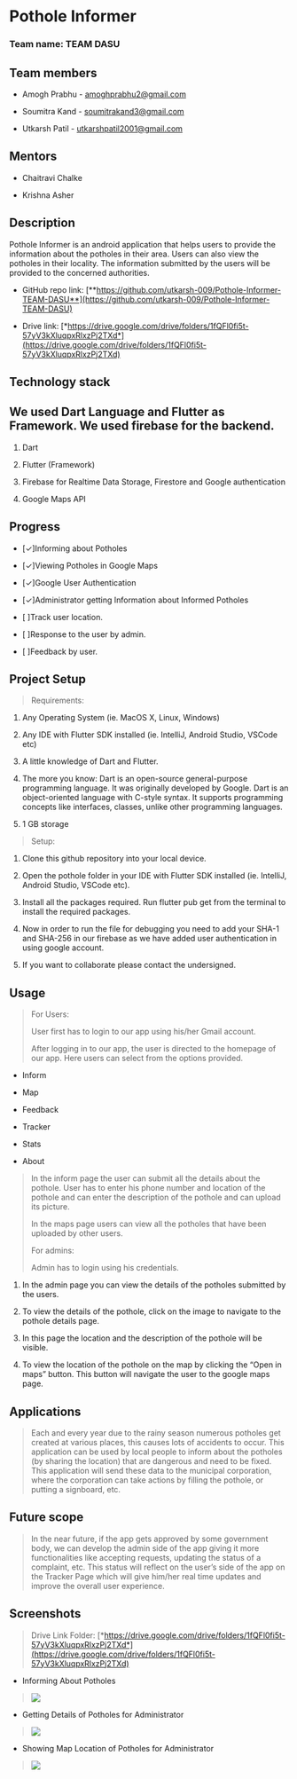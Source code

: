 Pothole Informer
================

### Team name: TEAM DASU 

Team members 
-------------

-   Amogh Prabhu - amoghprabhu2@gmail.com

-   Soumitra Kand - soumitrakand3@gmail.com

-   Utkarsh Patil - utkarshpatil2001@gmail.com

Mentors 
--------

-   Chaitravi Chalke

-   Krishna Asher

Description
------------

Pothole Informer is an android application that helps users to provide
the information about the potholes in their area. Users can also view
the potholes in their locality. The information submitted by the users
will be provided to the concerned authorities.

-   GitHub repo link:
    [**https://github.com/utkarsh-009/Pothole-Informer-TEAM-DASU**](https://github.com/utkarsh-009/Pothole-Informer-TEAM-DASU)

-   Drive link:
    [*https://drive.google.com/drive/folders/1fQFl0fi5t-57yV3kXluqpxRlxzPj2TXd*](https://drive.google.com/drive/folders/1fQFl0fi5t-57yV3kXluqpxRlxzPj2TXd)

Technology stack 
-----------------

We used Dart Language and Flutter as Framework. We used firebase for the backend.
---------------------------------------------------------------------------------

1.  Dart

2.  Flutter (Framework)

3.  Firebase for Realtime Data Storage, Firestore and Google
    authentication

4.  Google Maps API

Progress
--------

-   [✓]Informing about Potholes

-   [✓]Viewing Potholes in Google Maps

-   [✓]Google User Authentication

-   [✓]Administrator getting Information about Informed Potholes

-   [ ]Track user location.

-   [ ]Response to the user by admin.

-   [ ]Feedback by user.

Project Setup
-------------

> Requirements:

1.  Any Operating System (ie. MacOS X, Linux, Windows)

2.  Any IDE with Flutter SDK installed (ie. IntelliJ, Android Studio, VSCode etc)

3.  A little knowledge of Dart and Flutter.

4.  The more you know: Dart is an open-source general-purpose programming language. It was originally developed by Google. Dart is an object-oriented language with C-style syntax. It supports programming concepts like interfaces, classes, unlike other programming languages.

5.  1 GB storage

> Setup:

1.  Clone this github repository into your local device.

2.  Open the pothole folder in your IDE with Flutter SDK installed (ie. IntelliJ, Android Studio, VSCode etc).

3.  Install all the packages required. Run flutter pub get from the terminal to install the required packages.

4.  Now in order to run the file for debugging you need to add your SHA-1 and SHA-256 in our firebase as we have added user authentication in using google account.

5.  If you want to collaborate please contact the undersigned.

Usage
-----

> For Users:
>
> User first has to login to our app using his/her Gmail account.
>
> After logging in to our app, the user is directed to the homepage of
> our app. Here users can select from the options provided.

-   Inform

-   Map

-   Feedback

-   Tracker

-   Stats

-   About

> In the inform page the user can submit all the details about the
> pothole. User has to enter his phone number and location of the
> pothole and can enter the description of the pothole and can upload
> its picture.
>
> In the maps page users can view all the potholes that have been
> uploaded by other users.
>
> For admins:
>
> Admin has to login using his credentials.

1.  In the admin page you can view the details of the potholes submitted
    by the users.

2.  To view the details of the pothole, click on the image to navigate
    to the pothole details page.

3.  In this page the location and the description of the pothole will
    be visible.

4.  To view the location of the pothole on the map by clicking the “Open
    in maps” button. This button will navigate the user to the google
    maps page.

Applications 
-------------

> Each and every year due to the rainy season numerous potholes get
> created at various places, this causes lots of accidents to occur.
> This application can be used by local people to inform about the
> potholes (by sharing the location) that are dangerous and need to be
> fixed. This application will send these data to the municipal
> corporation, where the corporation can take actions by filling the
> pothole, or putting a signboard, etc.

Future scope 
-------------

>In the near future, if the app gets approved by some government body, we
>can develop the admin side of the app giving it more functionalities
>like accepting requests, updating the status of a complaint, etc. This
>status will reflect on the user’s side of the app on the Tracker Page
>which will give him/her real time updates and improve the overall user
>experience.

Screenshots
-----------

> Drive Link Folder:
> [*https://drive.google.com/drive/folders/1fQFl0fi5t-57yV3kXluqpxRlxzPj2TXd*](https://drive.google.com/drive/folders/1fQFl0fi5t-57yV3kXluqpxRlxzPj2TXd)

-   Informing About Potholes

> ![](Images/image1.jpg)

-   Getting Details of Potholes for Administrator

> ![](Images/image2.jpg)

-   Showing Map Location of Potholes for Administrator

> ![](Images/image3.jpg)

